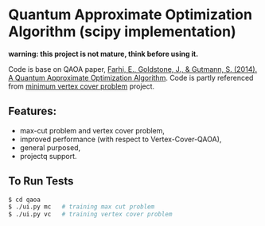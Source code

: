 # Quantum Approximate Optimization Algorithm (scipy implementation)
**warning: this project is not mature, think before using it.**


Code is base on QAOA paper, [Farhi, E., Goldstone, J., & Gutmann, S. (2014). A Quantum Approximate Optimization Algorithm](http://arxiv.org/abs/1411.4028).
Code is partly referenced from [minimum vertex cover problem](https://github.com/sam-marsh/Vertex-Cover-QAOA) project.

## Features:

* max-cut problem and vertex cover problem,
* improved performance (with respect to Vertex-Cover-QAOA),
* general purposed,
* projectq support.

## To Run Tests
```bash
$ cd qaoa
$ ./ui.py mc   # training max cut problem
$ ./ui.py vc   # training vertex cover problem
```

